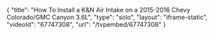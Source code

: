 {
    "title": "How To Install a K&N Air Intake on a 2015-2016 Chevy Colorado\/GMC Canyon 3.6L",
    "type": "solo",
    "layout": "iframe-static",
    "videoId": "67747308",
    "url": "\/tvpembed\/67747308"
}